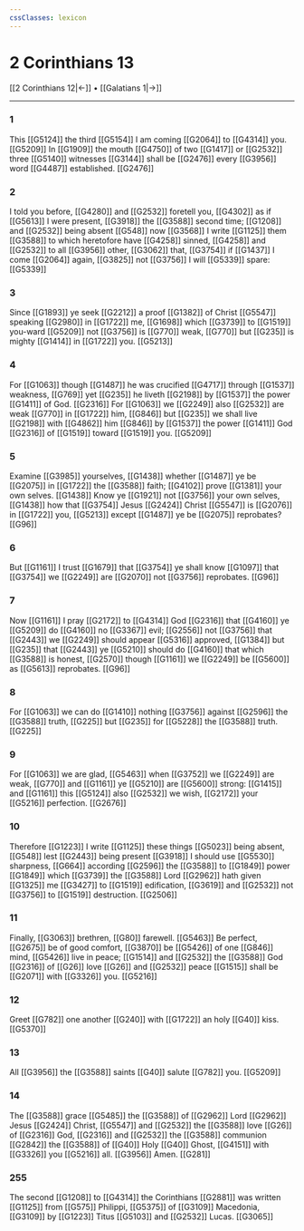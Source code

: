 ```yaml
---
cssClasses: lexicon
---
```

# 2 Corinthians 13

[[2 Corinthians 12|←]] • [[Galatians 1|→]]

---

### 1
This [[G5124]] the third [[G5154]] I am coming [[G2064]] to [[G4314]] you. [[G5209]] In [[G1909]] the mouth [[G4750]] of two [[G1417]] or [[G2532]] three [[G5140]] witnesses [[G3144]] shall be [[G2476]] every [[G3956]] word [[G4487]] established. [[G2476]]

### 2
I told you before, [[G4280]] and [[G2532]] foretell you, [[G4302]] as if [[G5613]] I were present, [[G3918]] the [[G3588]] second time; [[G1208]] and [[G2532]] being absent [[G548]] now [[G3568]] I write [[G1125]] them [[G3588]] to which heretofore have [[G4258]] sinned, [[G4258]] and [[G2532]] to all [[G3956]] other, [[G3062]] that, [[G3754]] if [[G1437]] I come [[G2064]] again, [[G3825]] not [[G3756]] I will [[G5339]] spare: [[G5339]]

### 3
Since [[G1893]] ye seek [[G2212]] a proof [[G1382]] of Christ [[G5547]] speaking [[G2980]] in [[G1722]] me, [[G1698]] which [[G3739]] to [[G1519]] you-ward [[G5209]] not [[G3756]] is [[G770]] weak, [[G770]] but [[G235]] is mighty [[G1414]] in [[G1722]] you. [[G5213]]

### 4
For [[G1063]] though [[G1487]] he was crucified [[G4717]] through [[G1537]] weakness, [[G769]] yet [[G235]] he liveth [[G2198]] by [[G1537]] the power [[G1411]] of God. [[G2316]] For [[G1063]] we [[G2249]] also [[G2532]] are weak [[G770]] in [[G1722]] him, [[G846]] but [[G235]] we shall live [[G2198]] with [[G4862]] him [[G846]] by [[G1537]] the power [[G1411]] God [[G2316]] of [[G1519]] toward [[G1519]] you. [[G5209]]

### 5
Examine [[G3985]] yourselves, [[G1438]] whether [[G1487]] ye be [[G2075]] in [[G1722]] the [[G3588]] faith; [[G4102]] prove [[G1381]] your own selves. [[G1438]] Know ye [[G1921]] not [[G3756]] your own selves, [[G1438]] how that [[G3754]] Jesus [[G2424]] Christ [[G5547]] is [[G2076]] in [[G1722]] you, [[G5213]] except [[G1487]] ye be [[G2075]] reprobates? [[G96]]

### 6
But [[G1161]] I trust [[G1679]] that [[G3754]] ye shall know [[G1097]] that [[G3754]] we [[G2249]] are [[G2070]] not [[G3756]] reprobates. [[G96]]

### 7
Now [[G1161]] I pray [[G2172]] to [[G4314]] God [[G2316]] that [[G4160]] ye [[G5209]] do [[G4160]] no [[G3367]] evil; [[G2556]] not [[G3756]] that [[G2443]] we [[G2249]] should appear [[G5316]] approved, [[G1384]] but [[G235]] that [[G2443]] ye [[G5210]] should do [[G4160]] that which [[G3588]] is honest, [[G2570]] though [[G1161]] we [[G2249]] be [[G5600]] as [[G5613]] reprobates. [[G96]]

### 8
For [[G1063]] we can do [[G1410]] nothing [[G3756]] against [[G2596]] the [[G3588]] truth, [[G225]] but [[G235]] for [[G5228]] the [[G3588]] truth. [[G225]]

### 9
For [[G1063]] we are glad, [[G5463]] when [[G3752]] we [[G2249]] are weak, [[G770]] and [[G1161]] ye [[G5210]] are [[G5600]] strong: [[G1415]] and [[G1161]] this [[G5124]] also [[G2532]] we wish, [[G2172]] your [[G5216]] perfection. [[G2676]]

### 10
Therefore [[G1223]] I write [[G1125]] these things [[G5023]] being absent, [[G548]] lest [[G2443]] being present [[G3918]] I should use [[G5530]] sharpness, [[G664]] according [[G2596]] the [[G3588]] to [[G1849]] power [[G1849]] which [[G3739]] the [[G3588]] Lord [[G2962]] hath given [[G1325]] me [[G3427]] to [[G1519]] edification, [[G3619]] and [[G2532]] not [[G3756]] to [[G1519]] destruction. [[G2506]]

### 11
Finally, [[G3063]] brethren, [[G80]] farewell. [[G5463]] Be perfect, [[G2675]] be of good comfort, [[G3870]] be [[G5426]] of one [[G846]] mind, [[G5426]] live in peace; [[G1514]] and [[G2532]] the [[G3588]] God [[G2316]] of [[G26]] love [[G26]] and [[G2532]] peace [[G1515]] shall be [[G2071]] with [[G3326]] you. [[G5216]]

### 12
Greet [[G782]] one another [[G240]] with [[G1722]] an holy [[G40]] kiss. [[G5370]]

### 13
All [[G3956]] the [[G3588]] saints [[G40]] salute [[G782]] you. [[G5209]]

### 14
The [[G3588]] grace [[G5485]] the [[G3588]] of [[G2962]] Lord [[G2962]] Jesus [[G2424]] Christ, [[G5547]] and [[G2532]] the [[G3588]] love [[G26]] of [[G2316]] God, [[G2316]] and [[G2532]] the [[G3588]] communion [[G2842]] the [[G3588]] of [[G40]] Holy [[G40]] Ghost, [[G4151]] with [[G3326]] you [[G5216]] all. [[G3956]] Amen. [[G281]]

### 255
The second [[G1208]] to [[G4314]] the Corinthians [[G2881]] was written [[G1125]] from [[G575]] Philippi, [[G5375]] of [[G3109]] Macedonia, [[G3109]] by [[G1223]] Titus [[G5103]] and [[G2532]] Lucas. [[G3065]]